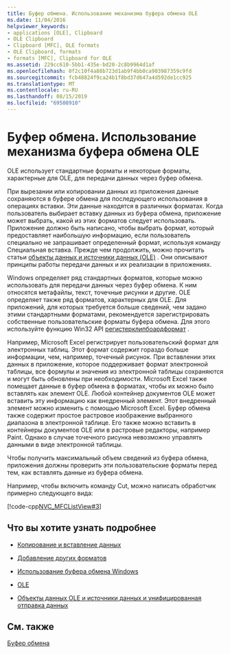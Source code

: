 ```yaml
---
title: Буфер обмена. Использование механизма буфера обмена OLE
ms.date: 11/04/2016
helpviewer_keywords:
- applications [OLE], Clipboard
- OLE Clipboard
- Clipboard [MFC], OLE formats
- OLE Clipboard, formats
- formats [MFC], Clipboard for OLE
ms.assetid: 229cc610-5bb1-435e-bd20-2c8b9964d1af
ms.openlocfilehash: 0f2c10f4a88b723d1ab9f4bb0ca903987359c9fd
ms.sourcegitcommit: fcb48824f9ca24b1f8bd37d647a4d592de1cc925
ms.translationtype: MT
ms.contentlocale: ru-RU
ms.lasthandoff: 08/15/2019
ms.locfileid: "69508910"
---
```

# <a name="clipboard-using-the-ole-clipboard-mechanism"></a>Буфер обмена. Использование механизма буфера обмена OLE

OLE использует стандартные форматы и некоторые форматы, характерные для OLE, для передачи данных через буфер обмена.

При вырезании или копировании данных из приложения данные сохраняются в буфере обмена для последующего использования в операциях вставки. Эти данные находятся в различных форматах. Когда пользователь выбирает вставку данных из буфера обмена, приложение может выбрать, какой из этих форматов следует использовать. Приложение должно быть написано, чтобы выбрать формат, который предоставляет наибольшую информацию, если пользователь специально не запрашивает определенный формат, используя команду Специальная вставка. Прежде чем продолжить, можно прочитать статьи [объекты данных и источники данных (OLE)](../mfc/data-objects-and-data-sources-ole.md) . Они описывают принципы работы передачи данных и их реализации в приложениях.

Windows определяет ряд стандартных форматов, которые можно использовать для передачи данных через буфер обмена. К ним относятся метафайлы, текст, точечные рисунки и другие. OLE определяет также ряд форматов, характерных для OLE. Для приложений, для которых требуется больше сведений, чем задано этими стандартными форматами, рекомендуется зарегистрировать собственные пользовательские форматы буфера обмена. Для этого используйте функцию Win32 API [регистерклипбоардформат](/windows/win32/api/winuser/nf-winuser-registerclipboardformatw) .

Например, Microsoft Excel регистрирует пользовательский формат для электронных таблиц. Этот формат содержит гораздо больше информации, чем, например, точечный рисунок. При вставлении этих данных в приложение, которое поддерживает формат электронной таблицы, все формулы и значения из электронной таблицы сохраняются и могут быть обновлены при необходимости. Microsoft Excel также помещает данные в буфер обмена в форматах, чтобы их можно было вставлять как элемент OLE. Любой контейнер документов OLE может вставить эту информацию как внедренный элемент. Этот внедренный элемент можно изменить с помощью Microsoft Excel. Буфер обмена также содержит простое растровое изображение выбранного диапазона в электронной таблице. Его также можно вставить в контейнеры документов OLE или в растровые редакторы, например Paint. Однако в случае точечного рисунка невозможно управлять данными в виде электронной таблицы.

Чтобы получить максимальный объем сведений из буфера обмена, приложения должны проверить эти пользовательские форматы перед тем, как вставлять данные из буфера обмена.

Например, чтобы включить команду Cut, можно написать обработчик примерно следующего вида:

[!code-cpp[NVC_MFCListView#3](../atl/reference/codesnippet/cpp/clipboard-using-the-ole-clipboard-mechanism_1.cpp)]

## <a name="what-do-you-want-to-know-more-about"></a>Что вы хотите узнать подробнее

- [Копирование и вставление данных](../mfc/clipboard-copying-and-pasting-data.md)

- [Добавление других форматов](../mfc/clipboard-adding-other-formats.md)

- [Использование буфера обмена Windows](../mfc/clipboard-using-the-windows-clipboard.md)

- [OLE](../mfc/ole-background.md)

- [Объекты данных OLE и источники данных и унифицированная отправка данных](../mfc/data-objects-and-data-sources-ole.md)

## <a name="see-also"></a>См. также

[Буфер обмена](../mfc/clipboard.md)
